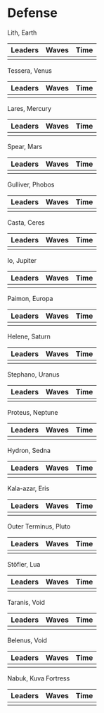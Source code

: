 # Defense

Lith, Earth

| Leaders | Waves | Time |
| :--- | :--- | :--- |
|  |  |  | 

Tessera, Venus

| Leaders | Waves | Time |
| :--- | :--- | :--- |
|  |  |  | 

Lares, Mercury

| Leaders | Waves | Time |
| :--- | :--- | :--- |
|  |  |  | 

Spear, Mars

| Leaders | Waves | Time |
| :--- | :--- | :--- |
|  |  |  | 

Gulliver, Phobos

| Leaders | Waves | Time |
| :--- | :--- | :--- |
|  |  |  | 

Casta, Ceres

| Leaders | Waves | Time |
| :--- | :--- | :--- |
|  |  |  | 

Io, Jupiter

| Leaders | Waves | Time |
| :--- | :--- | :--- |
|  |  |  | 

Paimon, Europa

| Leaders | Waves | Time |
| :--- | :--- | :--- |
|  |  |  | 

Helene, Saturn

| Leaders | Waves | Time |
| :--- | :--- | :--- |
|  |  |  | 

Stephano, Uranus

| Leaders | Waves | Time |
| :--- | :--- | :--- |
|  |  |  | 

Proteus, Neptune

| Leaders | Waves | Time |
| :--- | :--- | :--- |
|  |  |  | 

Hydron, Sedna

| Leaders | Waves | Time |
| :--- | :--- | :--- |
|  |  |  | 

Kala-azar, Eris

| Leaders | Waves | Time |
| :--- | :--- | :--- |
|  |  |  | 

Outer Terminus, Pluto

| Leaders | Waves | Time |
| :--- | :--- | :--- |
|  |  |  | 

Stöfler, Lua

| Leaders | Waves | Time |
| :--- | :--- | :--- |
|  |  |  | 

Taranis, Void

| Leaders | Waves | Time |
| :--- | :--- | :--- |
|  |  |  | 

Belenus, Void

| Leaders | Waves | Time |
| :--- | :--- | :--- |
|  |  |  | 

Nabuk, Kuva Fortress

| Leaders | Waves | Time |
| :--- | :--- | :--- |
|  |  |  | 
